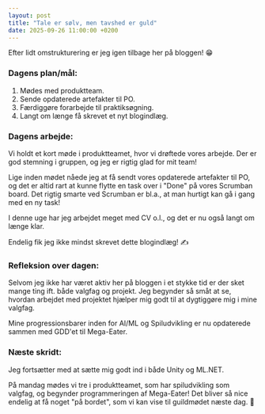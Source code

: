 ```yaml
---
layout: post
title: "Tale er sølv, men tavshed er guld"
date: 2025-09-26 11:00:00 +0200
---
```


Efter lidt omstrukturering er jeg igen tilbage her på bloggen! 😁

### Dagens plan/mål:

1. Mødes med produktteam.
2. Sende opdaterede artefakter til PO.
3. Færdiggøre forarbejde til praktiksøgning.
4. Langt om længe få skrevet et nyt blogindlæg.

### Dagens arbejde:

Vi holdt et kort møde i produktteamet, hvor vi drøftede vores arbejde. Der er god stemning i gruppen, og jeg er rigtig glad for mit team!

Lige inden mødet nåede jeg at få sendt vores opdaterede artefakter til PO, og det er altid rart at kunne flytte en task over i "Done" på vores Scrumban board. Det rigtig smarte ved Scrumban er bl.a., at man hurtigt kan gå i gang med en ny task!

I denne uge har jeg arbejdet meget med CV o.l., og det er nu også langt om længe klar.

Endelig fik jeg ikke mindst skrevet dette blogindlæg! ✍️

### Refleksion over dagen:

Selvom jeg ikke har været aktiv her på bloggen i et stykke tid er der sket mange ting ift. både valgfag og projekt. Jeg begynder så småt at se, hvordan arbejdet med projektet hjælper mig godt til at dygtiggøre mig i mine valgfag.

Mine progressionsbarer inden for AI/ML og Spiludvikling er nu opdaterede sammen med GDD'et til Mega-Eater.

### Næste skridt:

Jeg fortsætter med at sætte mig godt ind i både Unity og ML.NET.

På mandag mødes vi tre i produktteamet, som har spiludvikling som valgfag, og begynder programmeringen af Mega-Eater! Det bliver så nice endelig at få noget "på bordet", som vi kan vise til guildmødet næste dag. 🦈
